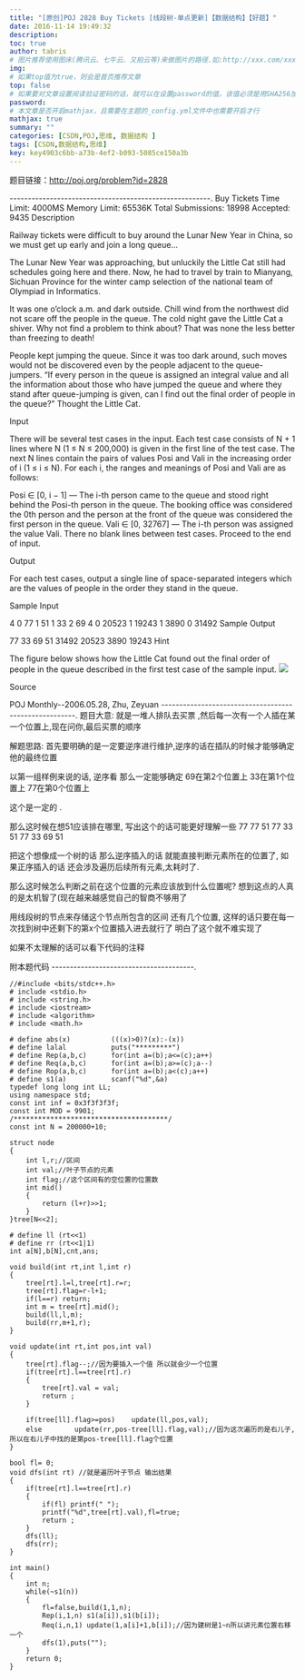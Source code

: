 ```yaml
---
title: "[原创]POJ 2828 Buy Tickets [线段树-单点更新]【数据结构】【好题】"
date: 2016-11-14 19:49:32
description:
toc: true
author: tabris
# 图片推荐使用图床(腾讯云、七牛云、又拍云等)来做图片的路径.如:http://xxx.com/xxx.jpg
img:
# 如果top值为true，则会是首页推荐文章
top: false
# 如果要对文章设置阅读验证密码的话，就可以在设置password的值，该值必须是用SHA256加密后的密码，防止被他人识破
password:
# 本文章是否开启mathjax，且需要在主题的_config.yml文件中也需要开启才行
mathjax: true
summary: ""
categories: [CSDN,POJ,思维, 数据结构 ]
tags: [CSDN,数据结构,思维]
key: key4903c6bb-a73b-4ef2-b093-5085ce150a3b
---
```


题目链接：http://poj.org/problem?id=2828

-------------------------------------------------------.
Buy Tickets
Time Limit: 4000MS		Memory Limit: 65536K
Total Submissions: 18998		Accepted: 9435
Description

Railway tickets were difficult to buy around the Lunar New Year in China, so we must get up early and join a long queue…

The Lunar New Year was approaching, but unluckily the Little Cat still had schedules going here and there. Now, he had to travel by train to Mianyang, Sichuan Province for the winter camp selection of the national team of Olympiad in Informatics.

It was one o’clock a.m. and dark outside. Chill wind from the northwest did not scare off the people in the queue. The cold night gave the Little Cat a shiver. Why not find a problem to think about? That was none the less better than freezing to death!

People kept jumping the queue. Since it was too dark around, such moves would not be discovered even by the people adjacent to the queue-jumpers. “If every person in the queue is assigned an integral value and all the information about those who have jumped the queue and where they stand after queue-jumping is given, can I find out the final order of people in the queue?” Thought the Little Cat.

Input

There will be several test cases in the input. Each test case consists of N + 1 lines where N (1 ≤ N ≤ 200,000) is given in the first line of the test case. The next N lines contain the pairs of values Posi and Vali in the increasing order of i (1 ≤ i ≤ N). For each i, the ranges and meanings of Posi and Vali are as follows:

Posi ∈ [0, i − 1] — The i-th person came to the queue and stood right behind the Posi-th person in the queue. The booking office was considered the 0th person and the person at the front of the queue was considered the first person in the queue.
Vali ∈ [0, 32767] — The i-th person was assigned the value Vali.
There no blank lines between test cases. Proceed to the end of input.

Output

For each test cases, output a single line of space-separated integers which are the values of people in the order they stand in the queue.

Sample Input

4
0 77
1 51
1 33
2 69
4
0 20523
1 19243
1 3890
0 31492
Sample Output

77 33 69 51
31492 20523 3890 19243
Hint

The figure below shows how the Little Cat found out the final order of people in the queue described in the first test case of the sample input.
![](http://poj.org/images/2828.gif)

Source

POJ Monthly--2006.05.28, Zhu, Zeyuan
------------------------------------------------------.
题目大意:
就是一堆人排队去买票 ,然后每一次有一个人插在某一个位置上,现在问你,最后买票的顺序

解题思路:
首先要明确的是一定要逆序进行维护,逆序的话在插队的时候才能够确定他的最终位置

以第一组样例来说的话,
逆序看 那么一定能够确定
69在第2个位置上
33在第1个位置上
77在第0个位置上

这个是一定的  .

那么这时候在想51应该排在哪里,
写出这个的话可能更好理解一些
77
77 51
77 33 51
77 33 69 51

把这个想像成一个树的话 那么逆序插入的话 就能直接判断元素所在的位置了, 如果正序插入的话  还会涉及遍历后续所有元素,太耗时了.

那么这时候怎么判断之前在这个位置的元素应该放到什么位置呢?
想到这点的人真的是太机智了(现在越来越感觉自己的智商不够用了

用线段树的节点来存储这个节点所包含的区间 还有几个位置,
这样的话只要在每一次找到树中还剩下的第x个位置插入进去就行了
明白了这个就不难实现了

如果不太理解的话可以看下代码的注释



附本题代码
---------------------------------------.
```
//#include <bits/stdc++.h>
# include <stdio.h>
# include <string.h>
# include <iostream>
# include <algorithm>
# include <math.h>

# define abs(x)          (((x)>0)?(x):-(x))
# define lalal           puts("*********")
# define Rep(a,b,c)      for(int a=(b);a<=(c);a++)
# define Req(a,b,c)      for(int a=(b);a>=(c);a--)
# define Rop(a,b,c)      for(int a=(b);a<(c);a++)
# define s1(a)           scanf("%d",&a)
typedef long long int LL;
using namespace std;
const int inf = 0x3f3f3f3f;
const int MOD = 9901;
/**************************************/
const int N = 200000+10;

struct node
{
    int l,r;//区间
    int val;//叶子节点的元素
    int flag;//这个区间有的空位置的位置数
    int mid()
    {
        return (l+r)>>1;
    }
}tree[N<<2];

# define ll (rt<<1)
# define rr (rt<<1|1)
int a[N],b[N],cnt,ans;

void build(int rt,int l,int r)
{
    tree[rt].l=l,tree[rt].r=r;
    tree[rt].flag=r-l+1;
    if(l==r) return;
    int m = tree[rt].mid();
    build(ll,l,m);
    build(rr,m+1,r);
}

void update(int rt,int pos,int val)
{
    tree[rt].flag--;//因为要插入一个值 所以就会少一个位置
    if(tree[rt].l==tree[rt].r)
    {
        tree[rt].val = val;
        return ;
    }

    if(tree[ll].flag>=pos)    update(ll,pos,val);
    else        update(rr,pos-tree[ll].flag,val);//因为这次遍历的是右儿子,所以在右儿子中找的是第pos-tree[ll].flag个位置
}

bool fl= 0;
void dfs(int rt) //就是遍历叶子节点 输出结果
{
    if(tree[rt].l==tree[rt].r)
    {
        if(fl) printf(" ");
        printf("%d",tree[rt].val),fl=true;
        return ;
    }
    dfs(ll);
    dfs(rr);
}

int main()
{
    int n;
    while(~s1(n))
    {
        fl=false,build(1,1,n);
        Rep(i,1,n) s1(a[i]),s1(b[i]);
        Req(i,n,1) update(1,a[i]+1,b[i]);//因为建树是1~n所以讲元素位置右移一个
        dfs(1),puts("");
    }
    return 0;
}

```
